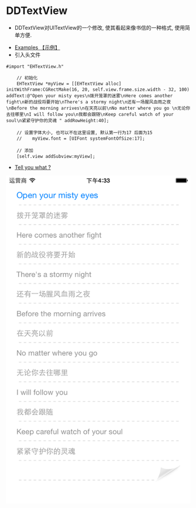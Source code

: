 # DDTextView
- DDTextView对UITextView的一个修改, 使其看起来像书信的一种格式, 使用简单方便.

* [Examples 【示例】](#Examples)
* 引入头文件
```objc
#import "EHTextView.h"
```
```objc
    // 初始化
    EHTextView *myView = [[EHTextView alloc] initWithFrame:CGRectMake(16, 20, self.view.frame.size.width - 32, 100) addText:@"Open your misty eyes\n拨开笼罩的迷雾\nHere comes another fight\n新的战役将要开始\nThere's a stormy night\n还有一场腥风血雨之夜\nBefore the morning arrives\n在天亮以前\nNo matter where you go \n无论你去往哪里\nI will follow you\n我都会跟随\nKeep careful watch of your soul\n紧紧守护你的灵魂 " addRowHeight:40];
    
    // 设置字体大小, 也可以不在这里设置, 默认第一行为17 后面为15
    //    myView.font = [UIFont systemFontOfSize:17];
    
    // 添加
    [self.view addSubview:myView];
 ```
* [Tell you what ?](#Examples)

![fscalendar---headeralpha](https://github.com/Mill0/DDTextView/blob/master/DDTextView/Images.xcassets/DDTextView.imageset/DDTextView%402x-1.png)
